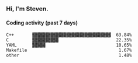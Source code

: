 ### Hi, I'm Steven.

#### Coding activity (past 7 days)
```
C++       ▓▓▓▓▓▓▓▓▓▓▓▓▓▓▓▓▓▓▓▓▓▓▓▓▓▓▓▓▓▓  63.84%
C         ▓▓▓▓▓▓▓▓▓▓                      22.35%
YAML      ▓▓▓▓▓                           10.65%
Makefile                                   1.67%
other                                      1.48%
```
